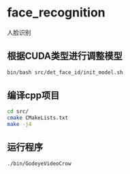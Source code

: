 
# face_recognition
人脸识别

## 根据CUDA类型进行调整模型
```bash
bin/bash src/det_face_id/init_model.sh
```

## 编译cpp项目
```bash
cd src/
cmake CMakeLists.txt
make -j4
```

## 运行程序
```
./bin/GodeyeVideoCrow
```
